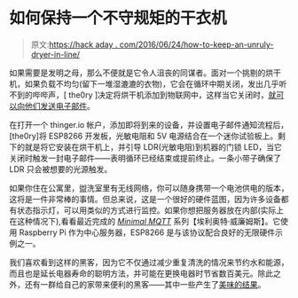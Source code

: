 # 如何保持一个不守规矩的干衣机

> 原文:[https://hack aday . com/2016/06/24/how-to-keep-an-unruly-dryer-in-line/](https://hackaday.com/2016/06/24/how-to-keep-an-unruly-dryer-in-line/)

如果需要是发明之母，那么不便就是它令人沮丧的同谋者。面对一个挑剔的烘干机，如果负载不均匀(留下一堆湿漉漉的衣物)，它会在循环中期关闭，发出几乎听不到的哔哔声，[ the0ry ]决定将烘干机添加到物联网中，这样当它关闭时，[就可以向他们发送电子邮件](http://www.instructables.com/id/LaundrEsp-Laundry-Machine-Notification/?ALLSTEPS)。

在打开一个 thinger.io 帐户，添加即将到来的设备，并设置电子邮件通知流程后，[the0ry]将 ESP8266 开发板，光敏电阻和 5V 电源结合在一个迷你试验板上。剩下的就是将它安装在烘干机上，并引导 LDR(光敏电阻)到机器的门锁 LED，当它关闭时触发一封电子邮件——表明循环已经结束或提前终止。一条小带子确保了 LDR 只会被想要的光源触发。

如果你住在公寓里，盥洗室里有无线网络，你可以随身携带一个电池供电的版本，这将是一件非常棒的事情。但总来说，这是一个很好的硬件蓝图，因为许多设备都有状态指示灯，可以用类似的方式进行监控。如果你想把服务器放在内部(实际上在这种情况下),看看最近完成的 [*Minimal MQTT*](http://hackaday.com/tag/minimal-mqtt/) 系列【埃利奥特·威廉姆斯】。它使用 Raspberry Pi 作为中心服务器，ESP8266 是与该协议配合良好的无限硬件示例之一。

我们喜欢看到这样的黑客，因为它不仅通过减少重复清洗的情况来节约水和能源，而且也是延长电器寿命的聪明方法，并可能在更换电器时节省数百美元。除此之外，还有一群给自己的家带来便利的黑客——其中一些产生了[美味的结果](http://hackaday.com/2011/11/23/kitchen-hacks-home-made-meat-smoker/)。